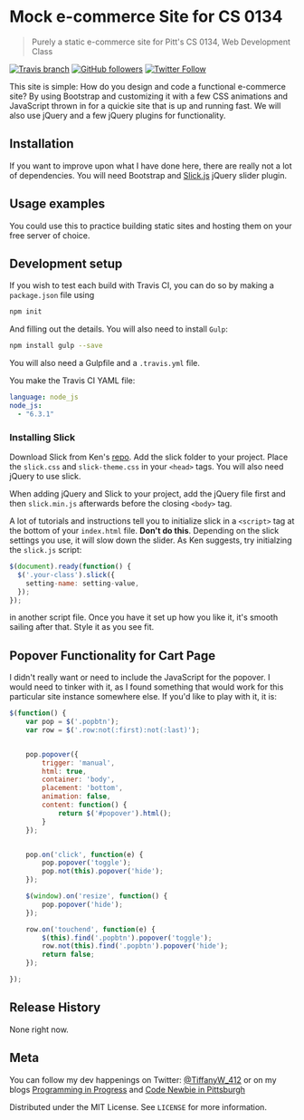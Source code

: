 # Mock e-commerce Site for CS 0134
> Purely a static e-commerce site for Pitt's CS 0134, Web Development Class

[![Travis branch](https://travis-ci.org/twhite96/The-Lens-Cap.svg?branch=gh-pages)](https://travis-ci.org/twhite96/The-Lens-Cap) [![GitHub followers](https://img.shields.io/github/followers/twhite96.svg?style=social&label=Follow&maxAge=2592000)](https://github.com/twhite96) [![Twitter Follow](https://img.shields.io/twitter/follow/TiffanyW_412.svg?style=social&label=Follow&maxAge=2592000)](https://twitter.com/TiffanyW_412)

This site is simple: How do you design and code a functional e-commerce site? By using Bootstrap and customizing it with a few CSS animations and JavaScript thrown in for a quickie site that is up and running fast. We will also use jQuery and a few jQuery plugins for functionality.

## Installation
If you want to improve upon what I have done here, there are really not a lot of dependencies. You will need Bootstrap and [Slick.js](http://kenwheeler.github.io/slick/) jQuery slider plugin.

## Usage examples

You could use this to practice building static sites and hosting them on your free server of choice.

## Development setup

If you wish to test each build with Travis CI, you can do so by making a ```package.json``` file using

```sh
npm init
```
And filling out the details. You will also need to install `Gulp`:

```sh
npm install gulp --save
```
You will also need a Gulpfile and a `.travis.yml` file. 

You make the Travis CI YAML file: 

```yaml
language: node_js
node_js:
  - "6.3.1"
```

### Installing Slick

Download Slick from Ken's [repo](https://github.com/kenwheeler/slick/). Add the slick folder to your project. Place the `slick.css` and `slick-theme.css` in your `<head>` tags. You will also need jQuery to use slick. 

When adding jQuery and Slick to your project, add the jQuery file first and then `slick.min.js` afterwards before the closing `<body>` tag.

A lot of tutorials and instructions tell you to initialize slick in a `<script>` tag at the bottom of your `index.html` file. **Don't do this**. Depending on the slick settings you use, it will slow down the slider. As Ken suggests, try initialzing the `slick.js` script: 

```javascript
$(document).ready(function() {
  $('.your-class').slick({
    setting-name: setting-value,
  });
});
``` 

in another script file. Once you have it set up how you like it, it's smooth sailing after that. Style it as you see fit.

## Popover Functionality for Cart Page

I didn't really want or need to include the JavaScript for the popover. I would need to tinker with it, as I found something that would work for this particular site instance somewhere else. If you'd like to play with it, it is: 

```javascript
$(function() {
	var pop = $('.popbtn');
	var row = $('.row:not(:first):not(:last)');


	pop.popover({
		trigger: 'manual',
		html: true,
		container: 'body',
		placement: 'bottom',
		animation: false,
		content: function() {
			return $('#popover').html();
		}
	});


	pop.on('click', function(e) {
		pop.popover('toggle');
		pop.not(this).popover('hide');
	});

	$(window).on('resize', function() {
		pop.popover('hide');
	});

	row.on('touchend', function(e) {
		$(this).find('.popbtn').popover('toggle');
		row.not(this).find('.popbtn').popover('hide');
		return false;
	});

});
```

## Release History

None right now.

## Meta

You can follow my dev happenings on Twitter: [@TiffanyW_412](https://twitter.com/TiffanyW_412/) or on my blogs [Programming in Progress](https://twhite96.github.io/) and [Code Newbie in Pittsburgh](https://helloburgh.me/)

Distributed under the MIT License. See ```LICENSE``` for more information.
